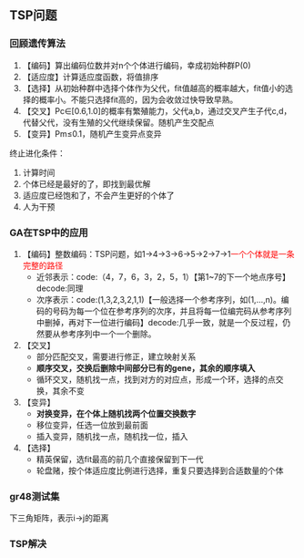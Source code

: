 ## TSP问题

### 回顾遗传算法

1. 【编码】算出编码位数并对n个个体进行编码，幸成初始种群P(0)
2. 【适应度】计算适应度函数，将值排序
3. 【选择】从初始种群中选择个体作为父代，fit值越高的概率越大，fit值小的选择的概率小。不能只选择fit高的，因为会收敛过快导致早熟。
4. 【交叉】Pc∈[0.6,1.0]的概率有繁殖能力，父代a,b，通过交叉产生子代c,d，代替父代，没有生殖的父代继续保留。随机产生交配点
5. 【变异】Pm≤0.1，随机产生变异点变异

终止进化条件：

1. 计算时间
2. 个体已经是最好的了，即找到最优解
3. 适应度已经饱和了，不会产生更好的个体了
4. 人为干预

### GA在TSP中的应用

1. 【编码】整数编码：TSP问题，如1->4->3->6->5->2->7->1<font color=red>一个个体就是一条完整的路径</font>
   - 近邻表示：code:（4，7，6，3，2，5，1）【第1~7的下一个地点序号】decode:同理
   - 次序表示：code:(1,3,2,3,2,1,1)【一般选择一个参考序列，如(1,...,n)。编码的号码为每一个位在参考序列的次序，并且将每一位编完码从参考序列中删掉，再对下一位进行编码】decode:几乎一致，就是一个反过程，仍然要从参考序列中一个一个删除。
2. 【交叉】
   - 部分匹配交叉，需要进行修正，建立映射关系
   - **顺序交叉，交换后删除中间部分已有的gene，其余的顺序填入**
   - 循环交叉，随机找一点，找到对方的对应点，形成一个环，选择的点交换，其余不变
3. 【变异】
   - **对换变异，在个体上随机找两个位置交换数字**
   - 移位变异，任选一位放到最前面
   - 插入变异，随机找一点，随机找一位，插入
4. 【选择】
   - 精英保留，选fit最高的前几个直接保留到下一代
   - 轮盘赌，按个体适应度比例进行选择，重复只要选择到合适数量的个体

### gr48测试集

下三角矩阵，表示i->j的距离

### TSP解决

<font color=red></font>